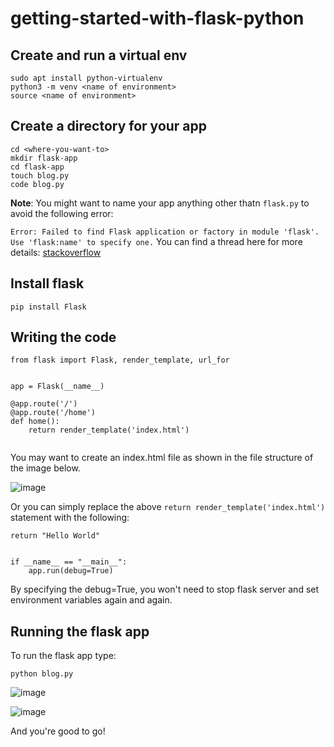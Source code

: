 # getting-started-with-flask-python

## Create and run a virtual env


```
sudo apt install python-virtualenv
python3 -m venv <name of environment>
source <name of environment>

```
## Create a directory for your app

```
cd <where-you-want-to>
mkdir flask-app
cd flask-app
touch blog.py
code blog.py
```

**Note**: You might want to name your app anything other thatn `flask.py` to avoid the following error:

`Error: Failed to find Flask application or factory in module 'flask'. Use 'flask:name' to specify one.`
You can find a thread here for more details: [stackoverflow](https://stackoverflow.com/questions/57718786/error-launching-flask-app-with-error-failed-to-find-flask-application)

## Install flask

```
pip install Flask
```

## Writing the code




```
from flask import Flask, render_template, url_for


app = Flask(__name__)
```

```
@app.route('/')
@app.route('/home')
def home():
    return render_template('index.html')


```

You may want to create an index.html file as shown in the file structure of the image below.

![image](https://user-images.githubusercontent.com/96833570/189882990-901bbdec-1d08-475a-8369-b10017e22b6a.png)

Or you can simply replace the above `return render_template('index.html')` statement with the following:

`return "Hello World"`

```

if __name__ == "__main__":
    app.run(debug=True)

```
By specifying the debug=True, you won't need to stop flask server and set environment variables again and again. 

## Running the flask app

To run the flask app type:

`python blog.py`



![image](https://user-images.githubusercontent.com/96833570/189883691-f666eb07-f9c1-40cd-bc41-7833bde92c68.png)


![image](https://user-images.githubusercontent.com/96833570/189883824-5516a8a0-2267-4b90-bba0-49ddd2b92c4b.png)

And you're good to go!

